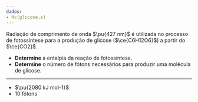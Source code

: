 ```yaml
---
dados:
- Hc(glicose,s)
---
```

Radiação de comprimento de onda $\pu{427 nm}$ é utilizada no processo de fotossíntese para a produção de glicose ($\ce{C6H12O6}$) a partir do $\ce{CO2}$. 

- **Determine** a entalpia da reação de fotossíntese.
- **Determine** o número de fótons necessários para produzir uma molécula de glicose.

---

- $\pu{2080 kJ mol-1}$
- 10 fótons


